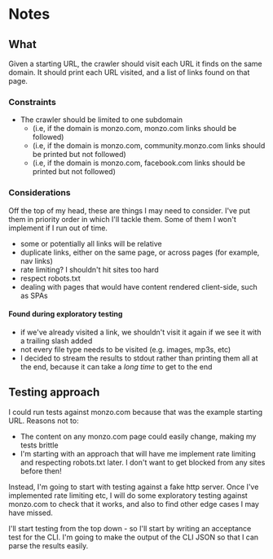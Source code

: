 # Notes

## What

Given a starting URL, the crawler should visit each URL it finds on the same domain. It should print each URL visited,
and a list of links found on that page.

### Constraints

- The crawler should be limited to one subdomain
    - (i.e, if the domain is monzo.com, monzo.com links should be followed)
    - (i.e, if the domain is monzo.com, community.monzo.com links should be printed but not followed)
    - (i.e, if the domain is monzo.com, facebook.com links should be printed but not followed)

### Considerations

Off the top of my head, these are things I may need to consider. I've put them in priority order in which I'll tackle
them. Some of them I won't implement if I run out of time.

- some or potentially all links will be relative
- duplicate links, either on the same page, or across pages (for example, nav links)
- rate limiting? I shouldn't hit sites too hard
- respect robots.txt
- dealing with pages that would have content rendered client-side, such as SPAs

#### Found during exploratory testing

- if we've already visited a link, we shouldn't visit it again if we see it with a trailing slash added
- not every file type needs to be visited (e.g. images, mp3s, etc)
- I decided to stream the results to stdout rather than printing them all at the end, because it can take a _long time_ to get to the end

## Testing approach

I could run tests against monzo.com because that was the example starting URL. Reasons not to:

- The content on any monzo.com page could easily change, making my tests brittle
- I'm starting with an approach that will have me implement rate limiting and respecting robots.txt later. I don't want to get blocked from any sites before then!

Instead, I'm going to start with testing against a fake http server. Once I've implemented rate limiting etc, I will
do some exploratory testing against monzo.com to check that it works, and also to find other edge cases I may have missed.

I'll start testing from the top down - so I'll start by writing an acceptance test for the CLI. I'm going to make the
output of the CLI JSON so that I can parse the results easily.
